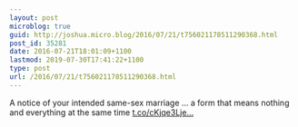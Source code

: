 ```yaml
---
layout: post
microblog: true
guid: http://joshua.micro.blog/2016/07/21/t756021178511290368.html
post_id: 35281
date: 2016-07-21T18:01:09+1100
lastmod: 2019-07-30T17:41:22+1100
type: post
url: /2016/07/21/t756021178511290368.html
---
```

A notice of your intended same-sex marriage ... a form that means nothing and everything at the same time [t.co/cKjqe3Lje...](https://t.co/cKjqe3Lje2)

